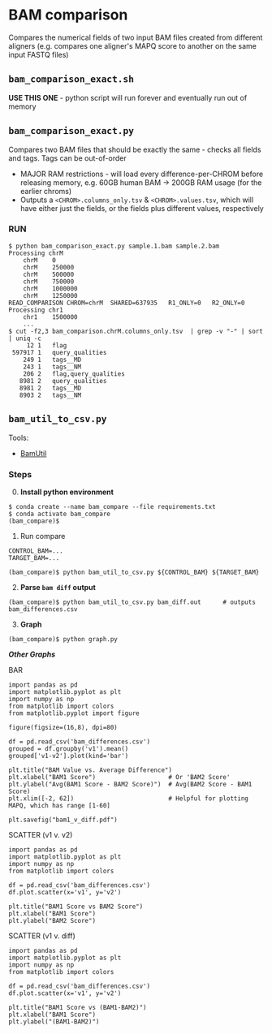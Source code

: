 # BAM comparison
Compares the numerical fields of two input BAM files created from different aligners (e.g. compares one aligner's MAPQ score to another on the same input FASTQ files)

## `bam_comparison_exact.sh`

**USE THIS ONE** - python script will run forever and eventually run out of memory

## `bam_comparison_exact.py`
Compares two BAM files that should be exactly the same - checks all fields and tags. Tags can be out-of-order
* MAJOR RAM restrictions - will load every difference-per-CHROM before releasing memory, e.g. 60GB human BAM -> 200GB RAM usage (for the earlier chroms)
* Outputs a `<CHROM>.columns_only.tsv` & `<CHROM>.values.tsv`, which will have either just the fields, or the fields plus different values, respectively

### RUN
```
$ python bam_comparison_exact.py sample.1.bam sample.2.bam
Processing chrM
	chrM	0
	chrM	250000
	chrM	500000
	chrM	750000
	chrM	1000000
	chrM	1250000
READ_COMPARISON	CHROM=chrM	SHARED=637935	R1_ONLY=0	R2_ONLY=0
Processing chr1
	chr1	1500000
    ...
$ cut -f2,3 bam_comparison.chrM.columns_only.tsv  | grep -v "-" | sort | uniq -c
     12 1	flag
 597917 1	query_qualities
    249 1	tags__MD
    243 1	tags__NM
    206 2	flag,query_qualities
   8981 2	query_qualities
   8981 2	tags__MD
   8903 2	tags__NM
```


## `bam_util_to_csv.py`

Tools:
* [BamUtil](https://genome.sph.umich.edu/wiki/BamUtil:_diff)

### Steps
0. **Install python environment**
```
$ conda create --name bam_compare --file requirements.txt
$ conda activate bam_compare
(bam_compare)$ 
```

1. Run compare
```
CONTROL_BAM=...
TARGET_BAM=...

(bam_compare)$ python bam_util_to_csv.py ${CONTROL_BAM} ${TARGET_BAM}
``` 

2. **Parse `bam diff` output**
```
(bam_compare)$ python bam_util_to_csv.py bam_diff.out      # outputs bam_differences.csv
``` 

3. **Graph** 
```
(bam_compare)$ python graph.py
```

 ___Other Graphs___

BAR

    import pandas as pd
    import matplotlib.pyplot as plt
    import numpy as np
    from matplotlib import colors
    from matplotlib.pyplot import figure 
    
    figure(figsize=(16,8), dpi=80)
    
    df = pd.read_csv('bam_differences.csv')
    grouped = df.groupby('v1').mean()
    grouped['v1-v2'].plot(kind='bar')
    
    plt.title("BAM Value vs. Average Difference")
    plt.xlabel("BAM1 Score")                    # Or 'BAM2 Score'
    plt.ylabel("Avg(BAM1 Score - BAM2 Score)")  # Avg(BAM2 Score - BAM1 Score) 
    plt.xlim([-2, 62])                          # Helpful for plotting MAPQ, which has range [1-60]
    
    plt.savefig("bam1_v_diff.pdf")
    
SCATTER (v1 v. v2)

    import pandas as pd
    import matplotlib.pyplot as plt
    import numpy as np
    from matplotlib import colors
    
    df = pd.read_csv('bam_differences.csv')
    df.plot.scatter(x='v1', y='v2')
    
    plt.title("BAM1 Score vs BAM2 Score")
    plt.xlabel("BAM1 Score")
    plt.ylabel("BAM2 Score")
    
SCATTER (v1 v. diff)

    import pandas as pd
    import matplotlib.pyplot as plt
    import numpy as np
    from matplotlib import colors
    
    df = pd.read_csv('bam_differences.csv')
    df.plot.scatter(x='v1', y='v2')
    
    plt.title("BAM1 Score vs (BAM1-BAM2)")
    plt.xlabel("BAM1 Score")
    plt.ylabel("(BAM1-BAM2)")
